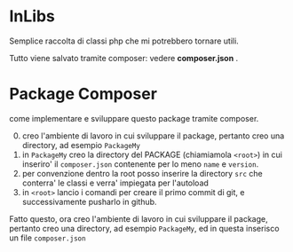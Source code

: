 InLibs
======

Semplice raccolta di classi php che mi potrebbero tornare utili.

Tutto viene salvato tramite composer: vedere **composer.json** .




Package Composer
================
come implementare e sviluppare questo package tramite composer.

0. creo l'ambiente di lavoro in cui sviluppare il package, pertanto creo una directory, ad esempio `PackageMy`
1. in `PackageMy` creo la directory del PACKAGE (chiamiamola `<root>`) in cui inseriro' il `composer.json` contenente per lo meno `name` e `version`.
2. per convenzione dentro la root posso inserire la directory `src` che conterra' le classi e verra' impiegata per l'autoload
3. in `<root>` lancio i comandi per creare il primo commit di git, e successivamente pusharlo in github.

Fatto questo, ora creo l'ambiente di lavoro in cui sviluppare il package,
pertanto creo una directory, ad esempio `PackageMy`, ed in questa inserisco un file `composer.json`

